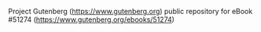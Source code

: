 Project Gutenberg (https://www.gutenberg.org) public repository for
eBook #51274 (https://www.gutenberg.org/ebooks/51274)
